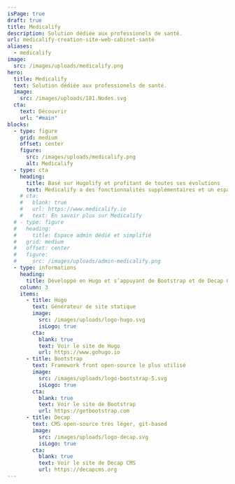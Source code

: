 ```yaml
---
isPage: true
draft: true
title: Medicalify
description: Solution dédiée aux professionels de santé.
url: medicalify-creation-site-web-cabinet-santé
aliases:
  - medicalify
image:
  src: /images/uploads/medicalify.png
hero:
  title: Medicalify
  text: Solution dédiée aux professionels de santé.
  image:
    src: /images/uploads/181.Nodes.svg
  cta:
    text: Découvrir
    url: "#main"
blocks:
  - type: figure
    grid: medium
    offset: center
    figure:
      src: /images/uploads/medicalify.png
      alt: Medicalify
  - type: cta
    heading:
      title: Basé sur Hugolify et profitant de toutes ses évolutions
      text: Medicalify a des fonctionnalités supplémentaires et un espace admin dédié à l’univers des métiers de la santé.
    # cta:
    #   blank: true
    #   url: https://www.medicalify.io
    #   text: En savoir plus sur Medicalify
  # - type: figure
  #   heading:
  #     title: Espace admin dédié et simplifié
  #   grid: medium
  #   offset: center
  #   figure:
  #     src: /images/uploads/admin-medicalify.png
  - type: informations
    heading:
      title: Développé en Hugo et s’appuyant de Bootstrap et de Decap CMS
    column: 3
    items:
      - title: Hugo
        text: Générateur de site statique
        image:
          src: /images/uploads/logo-hugo.svg
          isLogo: true
        cta:
          blank: true
          text: Voir le site de Hugo
          url: https://www.gohugo.io
      - title: Bootstrap
        text: Framework front open-source le plus utilisé
        image:
          src: /images/uploads/logo-bootstrap-5.svg
          isLogo: true
        cta:
          blank: true
          text: Voir le site de Bootstrap
          url: https://getbootstrap.com
      - title: Decap
        text: CMS open-source très léger, git-based
        image:
          src: /images/uploads/logo-decap.svg
          isLogo: true
        cta:
          blank: true
          text: Voir le site de Decap CMS
          url: https://decapcms.org
---
```

